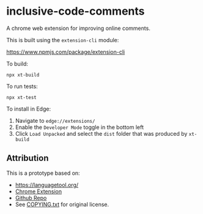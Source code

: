 # inclusive-code-comments

A chrome web extension for improving online comments.

This is built using the `extension-cli` module:

https://www.npmjs.com/package/extension-cli

To build:

    npx xt-build

To run tests:

    npx xt-test

To install in Edge:

1. Navigate to `edge://extensions/`
1. Enable the `Developer Mode` toggle in the bottom left
1. Click `Load Unpacked` and select the `dist` folder that was produced by `xt-build`

## Attribution

This is a prototype based on:

* https://languagetool.org/
* [Chrome Extension](https://chrome.google.com/webstore/detail/grammar-and-spell-checker/oldceeleldhonbafppcapldpdifcinji)
* [Github Repo](https://github.com/languagetool-org/languagetool)
* See [COPYING.txt](COPYING.txt) for original license.
